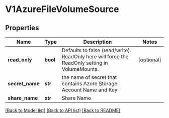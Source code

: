 # V1AzureFileVolumeSource

## Properties
Name | Type | Description | Notes
------------ | ------------- | ------------- | -------------
**read_only** | **bool** | Defaults to false (read/write). ReadOnly here will force the ReadOnly setting in VolumeMounts. | [optional] 
**secret_name** | **str** | the name of secret that contains Azure Storage Account Name and Key | 
**share_name** | **str** | Share Name | 

[[Back to Model list]](../README.md#documentation-for-models) [[Back to API list]](../README.md#documentation-for-api-endpoints) [[Back to README]](../README.md)


